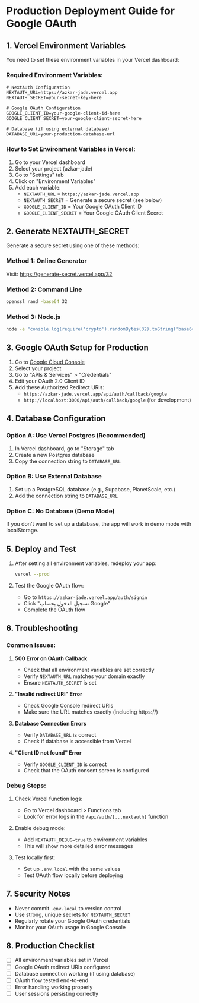 # Production Deployment Guide for Google OAuth

## 1. Vercel Environment Variables

You need to set these environment variables in your Vercel dashboard:

### Required Environment Variables:

```env
# NextAuth Configuration
NEXTAUTH_URL=https://azkar-jade.vercel.app
NEXTAUTH_SECRET=your-secret-key-here

# Google OAuth Configuration
GOOGLE_CLIENT_ID=your-google-client-id-here
GOOGLE_CLIENT_SECRET=your-google-client-secret-here

# Database (if using external database)
DATABASE_URL=your-production-database-url
```

### How to Set Environment Variables in Vercel:

1. Go to your Vercel dashboard
2. Select your project (azkar-jade)
3. Go to "Settings" tab
4. Click on "Environment Variables"
5. Add each variable:
   - `NEXTAUTH_URL` = `https://azkar-jade.vercel.app`
   - `NEXTAUTH_SECRET` = Generate a secure secret (see below)
   - `GOOGLE_CLIENT_ID` = Your Google OAuth Client ID
   - `GOOGLE_CLIENT_SECRET` = Your Google OAuth Client Secret

## 2. Generate NEXTAUTH_SECRET

Generate a secure secret using one of these methods:

### Method 1: Online Generator
Visit: https://generate-secret.vercel.app/32

### Method 2: Command Line
```bash
openssl rand -base64 32
```

### Method 3: Node.js
```bash
node -e "console.log(require('crypto').randomBytes(32).toString('base64'))"
```

## 3. Google OAuth Setup for Production

1. Go to [Google Cloud Console](https://console.cloud.google.com/)
2. Select your project
3. Go to "APIs & Services" > "Credentials"
4. Edit your OAuth 2.0 Client ID
5. Add these Authorized Redirect URIs:
   - `https://azkar-jade.vercel.app/api/auth/callback/google`
   - `http://localhost:3000/api/auth/callback/google` (for development)

## 4. Database Configuration

### Option A: Use Vercel Postgres (Recommended)
1. In Vercel dashboard, go to "Storage" tab
2. Create a new Postgres database
3. Copy the connection string to `DATABASE_URL`

### Option B: Use External Database
1. Set up a PostgreSQL database (e.g., Supabase, PlanetScale, etc.)
2. Add the connection string to `DATABASE_URL`

### Option C: No Database (Demo Mode)
If you don't want to set up a database, the app will work in demo mode with localStorage.

## 5. Deploy and Test

1. After setting all environment variables, redeploy your app:
   ```bash
   vercel --prod
   ```

2. Test the Google OAuth flow:
   - Go to `https://azkar-jade.vercel.app/auth/signin`
   - Click "تسجيل الدخول بحساب Google"
   - Complete the OAuth flow

## 6. Troubleshooting

### Common Issues:

1. **500 Error on OAuth Callback**
   - Check that all environment variables are set correctly
   - Verify `NEXTAUTH_URL` matches your domain exactly
   - Ensure `NEXTAUTH_SECRET` is set

2. **"Invalid redirect URI" Error**
   - Check Google Console redirect URIs
   - Make sure the URL matches exactly (including https://)

3. **Database Connection Errors**
   - Verify `DATABASE_URL` is correct
   - Check if database is accessible from Vercel

4. **"Client ID not found" Error**
   - Verify `GOOGLE_CLIENT_ID` is correct
   - Check that the OAuth consent screen is configured

### Debug Steps:

1. Check Vercel function logs:
   - Go to Vercel dashboard > Functions tab
   - Look for error logs in the `/api/auth/[...nextauth]` function

2. Enable debug mode:
   - Add `NEXTAUTH_DEBUG=true` to environment variables
   - This will show more detailed error messages

3. Test locally first:
   - Set up `.env.local` with the same values
   - Test OAuth flow locally before deploying

## 7. Security Notes

- Never commit `.env.local` to version control
- Use strong, unique secrets for `NEXTAUTH_SECRET`
- Regularly rotate your Google OAuth credentials
- Monitor your OAuth usage in Google Console

## 8. Production Checklist

- [ ] All environment variables set in Vercel
- [ ] Google OAuth redirect URIs configured
- [ ] Database connection working (if using database)
- [ ] OAuth flow tested end-to-end
- [ ] Error handling working properly
- [ ] User sessions persisting correctly
